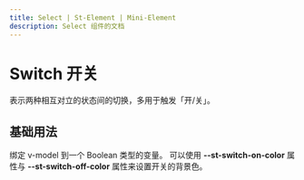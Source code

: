 ```yaml
---
title: Select | St-Element | Mini-Element
description: Select 组件的文档
---
```


# Switch 开关

表示两种相互对立的状态间的切换，多用于触发「开/关」。

## 基础用法

绑定 v-model 到一个 Boolean 类型的变量。 可以使用 **--st-switch-on-color** 属性与 **--st-switch-off-color** 属性来设置开关的背景色。

<preview path="../demo/Select/Basic.vue" title="基础Select" description="Select 基础用例"></preview>


